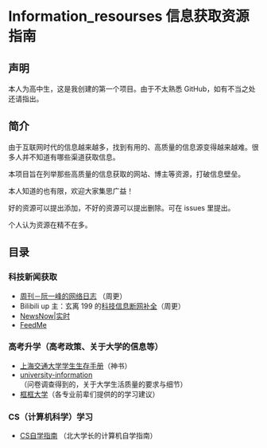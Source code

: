 # Information_resourses 信息获取资源指南

## 声明

本人为高中生，这是我创建的第一个项目。由于不太熟悉 GitHub，如有不当之处还请指出。

## 简介

由于互联网时代的信息越来越多，找到有用的、高质量的信息源变得越来越难。很多人并不知道有哪些渠道获取信息。

本项目旨在列举那些高质量的信息获取的网站、博主等资源，打破信息壁垒。

本人知道的也有限，欢迎大家集思广益！

好的资源可以提出添加，不好的资源可以提出删除。可在 issues 里提出。

个人认为资源在精不在多。


## 目录

### 科技新闻获取

-  [周刊－阮一峰的网络日志](https://www.ruanyifeng.com/blog/weekly/) （周更）
- Bilibili up 主：玄离 199 的[科技信息断网补全](https://space.bilibili.com/67079745/lists/3173076?type=season)（周更）
- [NewsNow|实时](https://newsnow.busiyi.world/c/realtime)
- [FeedMe](https://feedme.icu/)


### 高考升学（高考政策、关于大学的信息等）

- [上海交通大学学生生存手册](https://file.cz123.top/6Social_book/%E4%B8%8A%E6%B5%B7%E4%BA%A4%E9%80%9A%E5%A4%A7%E5%AD%A6%E5%AD%A6%E7%94%9F%E7%94%9F%E5%AD%98%E6%89%8B%E5%86%8C.pdf)（神书）
- [university-information](https://github.com/CollegesChat/university-information/blob/generated/README.md)（问卷调查得到的，关于大学生活质量的要求与细节）
- [框框大学](https://www.kkdaxue.com/?current=1&pageSize=10&sortField=createTime&sortOrder=descend)（各专业前辈们提供的的学习建议）

### CS（计算机科学）学习
- [CS自学指南](https://csdiy.wiki/) （北大学长的计算机自学指南）
